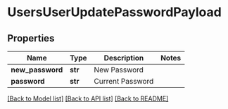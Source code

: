 # UsersUserUpdatePasswordPayload

## Properties
Name | Type | Description | Notes
------------ | ------------- | ------------- | -------------
**new_password** | **str** | New Password | 
**password** | **str** | Current Password | 

[[Back to Model list]](../README.md#documentation-for-models) [[Back to API list]](../README.md#documentation-for-api-endpoints) [[Back to README]](../README.md)



